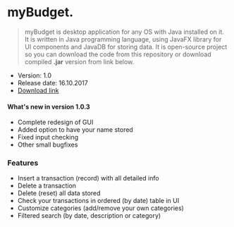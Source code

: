 # myBudget.


>myBudget is desktop application for any OS with Java installed on it. It is written in Java programming language, using JavaFX library for UI components and JavaDB for storing data. It is open-source project so you can download the code from this repository or download compiled **.jar** version from link below.

  - Version: 1.0
  - Release date: 16.10.2017
  - [Download link](https://www.dropbox.com/s/klrtie222okc1qj/deploy%20v1.0.zip?dl=1)
  
#### What's new in version 1.0.3
  - Complete redesign of GUI
  - Added option to have your name stored
  - Fixed input checking
  - Other small bugfixes

### Features

  - Insert a transaction (record) with all detailed info
  - Delete a transaction 
  - Delete (reset) all data stored
  - Check your transactions in ordered (by date) table in UI
  - Customize categories (add/remove your own categories)
  - Filtered search (by date, description or category)
